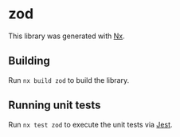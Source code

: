 # zod

This library was generated with [Nx](https://nx.dev).

## Building

Run `nx build zod` to build the library.

## Running unit tests

Run `nx test zod` to execute the unit tests via [Jest](https://jestjs.io).
